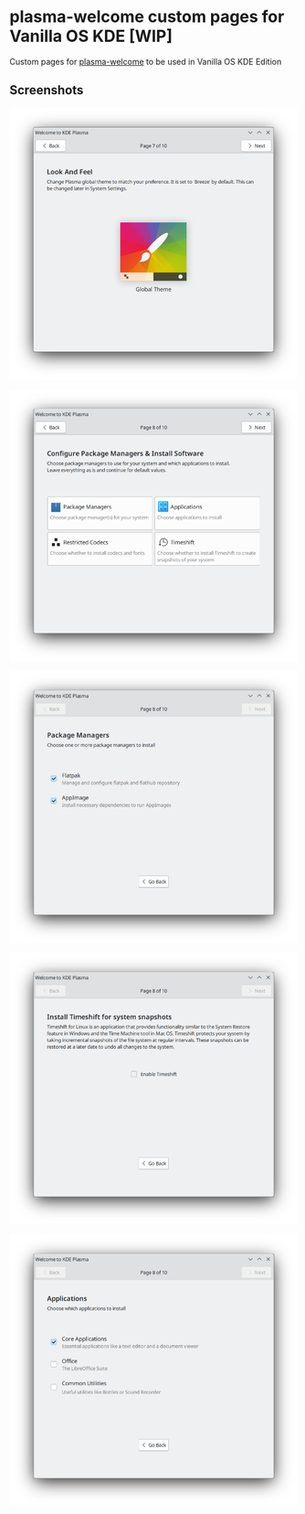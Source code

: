 # plasma-welcome custom pages for Vanilla OS KDE [WIP]

Custom pages for [plasma-welcome](https://invent.kde.org/plasma/plasma-welcome/) to be used in Vanilla OS KDE Edition

## Screenshots

![](screenshots/plasma-welcome-custom3.png)

![](screenshots/plasma-welcome-custom2.png)

![](screenshots/plasma-welcome-custom1.png)

![](screenshots/plasma-welcome-custom4.png)

![](screenshots/plasma-welcome-custom5.png)

